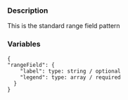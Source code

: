 ### Description
This is the standard range field pattern


### Variables
~~~
{
"rangeField": {
    "label": type: string / optional
    "legend": type: array / required
  }
}
~~~
